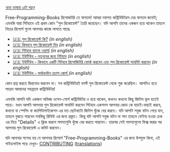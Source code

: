 *[অন্য ভাষায় এটা পড়ুন ](../README.md#translations)*

Free-Programming-Books রিপোজটরি তে স্বাগতম! আমরা নবাগত কন্ট্রিবিউটরস দের স্বাগতম জানাই; এমনকি যারা গিটহাবে এই প্রথম কোন "পুল রিকোয়েস্ট" তৈরি কয়েছেন। যদি আপনি তাদের একজন হয়ে থাকেন তাহলে নিচের রিসোর্স গুলো আপনার কাজে লাগতে পারেঃ

* [:us: পুল রিকোয়েস্ট কি?](https://help.github.com/articles/about-pull-requests/) *(in english)*
* [:us: কিভাবে পুল রিকোয়েস্ট দিব](https://docs.github.com/en/free-pro-team@latest/github/collaborating-with-issues-and-pull-requests/creating-a-pull-request) *(in english)*
* [:us: গিটহাব হ্যালো ওয়ার্ল্ড](https://guides.github.com/activities/hello-world/) *(in english)*
* [:us: ইউটিউব - নতুনদের জন্য গিটহাব](https://www.youtube.com/watch?v=0fKg7e37bQE) *(in english)*
* [:us: ইউটিউব - কিভাবে একটি গিটহাব রিপোজিটরি ফোর্ক করবেন এবং পুল রিকোয়েস্ট সাবমিট করবেন](https://www.youtube.com/watch?v=G1I3HF4YWEw) *(in english)*
* [:us: ইউটিউব - মার্কডাউন ক্র্যাশ কোর্স ](https://www.youtube.com/watch?v=HUBNt18RFbo) *(in english)*

কোন প্রশ্ন করতে দ্বিধাবোধ করবেন না। সব কন্ট্রিবিউটরই ফার্স্ট পুল রিকোয়েস্ট থেকে শুরু করেছিল। আপনিও হতে পারেন আমাদের সহস্রতম কন্ট্রিবিউটর! 

এমনকি আপনি যদি একজন অভিজ্ঞ ওপেন-সোর্স কন্ট্রিবিউটর ও হয়ে থাকেন, কখনও কখনো কিছু জিনিস ভুল হতেই পারে। যখন আপনি আপনার পুল রিকোয়েস্ট সাবমিট করবেন গিটহাব একশনস আপনার কোড কে যাচাই-বাছাই করবে, কখনো বা স্পেসিং বা ক্যাপিটালাইজেশন এর মত ছোটখাটো জিনিস খুঁজে বের করবে। যদি আপনি সবুজ বাটন পেয়ে যান, তাহলে বুঝতে পারবেন সবকিছু রিভিউ এর জন্য প্রস্তুত। কিন্তু যদি আপনি সবুজ বাটন না পান তাহলে ফেইল্ড হওয়া চেক এর নিচে "Details" এ ক্লিক করলে সমস্যাগুলি খুঁজে বের করতে পারবেন। তারপর সেই সমস্যাগুলো ফিক্স করার পর আপনার পুল রিকোয়েস্ট এ কমিট করবেন। 

যদি আপনার সন্দেহ হয় যে আপনার রিসোর্স "Free-Programming-Books" এর জন্য উপযুক্ত কিনা, এই গাইডলাইন্স পড়ে দেখুন- [CONTRIBUTING](CONTRIBUTING.md) ([translations](../README.md#translations))

